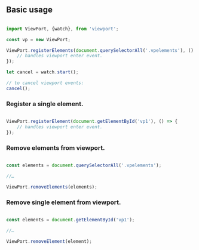 ## Basic usage

```javascript

import ViewPort, {watch}, from 'viewport';

const vp = new ViewPort;

ViewPort.registerElements(document.querySelectorAll('.vpelements'), () => {
    // handles viewport enter event.
});

let cancel = watch.start();

// to cancel viewport events:
cancel();
```

### Register a single element.

```javascript

ViewPort.registerElement(document.getElementById('vp1'), () => {
    // handles viewport enter event.
});
```

### Remove elements from viewport.

```javascript

const elements = document.querySelectorAll('.vpelements');

//…

ViewPort.removeElements(elements);
```

### Remove single element from viewport.

```javascript

const elements = document.getElementById('vp1');

//…

ViewPort.removeElement(element);
```
